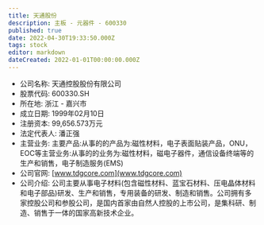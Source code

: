 ```yaml
---
title: 天通股份
description: 主板 - 元器件 - 600330
published: true
date: 2022-04-30T19:33:50.000Z
tags: stock
editor: markdown
dateCreated: 2022-01-01T00:00:00.000Z
---
```


- 公司名称: 天通控股股份有限公司
- 股票代码: 600330.SH
- 所在地: 浙江 - 嘉兴市
- 成立日期: 1999年02月10日
- 注册资本: 99,656.573万元
- 法定代表人: 潘正强
- 主营业务: 主要产品:从事的的产品为:磁性材料，电子表面贴装产品，ONU，EOC等主营业务:从事的的业务为:磁性材料，磁电子器件，通信设备终端等的生产和销售，电子制造服务(EMS)
- 公司官网: [www.tdgcore.com](www.tdgcore.com)
- 公司介绍: 公司主要从事电子材料(包含磁性材料、蓝宝石材料、压电晶体材料和电子部品)研发、生产和销售，专用装备的研发、制造和销售。公司拥有多家控股公司和参股公司，是国内首家由自然人控股的上市公司，是集科研、制造、销售于一体的国家高新技术企业。


